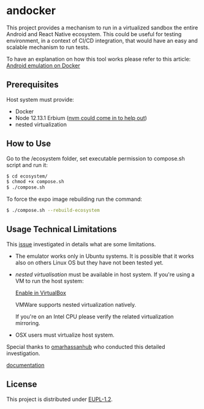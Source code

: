 # andocker

This project provides a mechanism to run in a virtualized sandbox the entire Android and React Native ecosystem.
This could be useful for testing environment, in a context of CI/CD integration, that would have an easy and scalable mechanism to run tests.

To have an explanation on how this tool works please refer to this article: [Android emulation on Docker](https://medium.com/@ccarcaci/android-emulation-on-docker-90d70ea95425)

## Prerequisites

Host system must provide:

* Docker
* Node 12.13.1 Erbium ([nvm could come in to help out](http://nvm.sh))
* nested virtualization

## How to Use

Go to the /ecosystem folder, set executable permission to compose.sh script and run it:

```bash
$ cd ecosystem/
$ chmod +x compose.sh
$ ./compose.sh
```

To force the expo image rebuilding run the command:

```bash
$ ./compose.sh --rebuild-ecosystem
```

## Usage Technical Limitations

This [issue](https://github.com/ccarcaci/andocker/issues/6) investigated in details what are some limitations.

* The emulator works only in Ubuntu systems. It is possible that it works also on others Linux OS but they have not been tested yet.
* *nested virtualisation* must be available in host system.
If you're using a VM to run the host system:

  [Enable in VirtualBox](https://docs.oracle.com/en/virtualization/virtualbox/6.0/relnotes/nested-virt-support.html)

  VMWare supports nested virtualization natively.

  If you're on an Intel CPU please verify the related virtualization mirroring.
* OSX users must virtualize host system.

Special thanks to [omarhassanhub](https://github.com/omarhassanhub) who conducted this detailed investigation.

[documentation](https://medium.com/@ccarcaci/android-emulation-on-docker-90d70ea95425)

## License

This project is distributed under [EUPL-1.2](https://eupl.eu/1.2/en).
